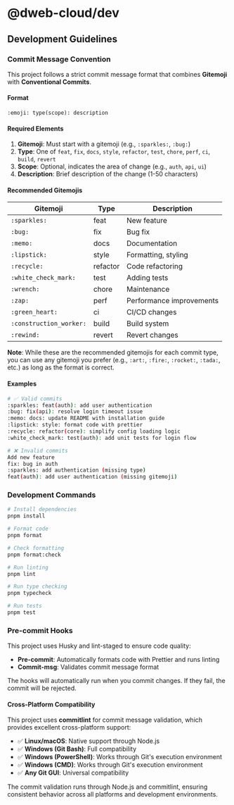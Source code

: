 # @dweb-cloud/dev

## Development Guidelines

### Commit Message Convention

This project follows a strict commit message format that combines **Gitemoji** with **Conventional Commits**.

#### Format

```
:emoji: type(scope): description
```

#### Required Elements

1. **Gitemoji**: Must start with a gitemoji (e.g., `:sparkles:`, `:bug:`)
2. **Type**: One of `feat`, `fix`, `docs`, `style`, `refactor`, `test`, `chore`, `perf`, `ci`, `build`, `revert`
3. **Scope**: Optional, indicates the area of change (e.g., `auth`, `api`, `ui`)
4. **Description**: Brief description of the change (1-50 characters)

#### Recommended Gitemojis

| Gitemoji                | Type     | Description              |
| ----------------------- | -------- | ------------------------ |
| `:sparkles:`            | feat     | New feature              |
| `:bug:`                 | fix      | Bug fix                  |
| `:memo:`                | docs     | Documentation            |
| `:lipstick:`            | style    | Formatting, styling      |
| `:recycle:`             | refactor | Code refactoring         |
| `:white_check_mark:`    | test     | Adding tests             |
| `:wrench:`              | chore    | Maintenance              |
| `:zap:`                 | perf     | Performance improvements |
| `:green_heart:`         | ci       | CI/CD changes            |
| `:construction_worker:` | build    | Build system             |
| `:rewind:`              | revert   | Revert changes           |

**Note**: While these are the recommended gitemojis for each commit type, you can use any gitemoji you prefer (e.g., `:art:`, `:fire:`, `:rocket:`, `:tada:`, etc.) as long as the format is correct.

#### Examples

```bash
# ✅ Valid commits
:sparkles: feat(auth): add user authentication
:bug: fix(api): resolve login timeout issue
:memo: docs: update README with installation guide
:lipstick: style: format code with prettier
:recycle: refactor(core): simplify config loading logic
:white_check_mark: test(auth): add unit tests for login flow

# ❌ Invalid commits
Add new feature
fix: bug in auth
:sparkles: add authentication (missing type)
feat(auth): add user authentication (missing gitemoji)
```

### Development Commands

```bash
# Install dependencies
pnpm install

# Format code
pnpm format

# Check formatting
pnpm format:check

# Run linting
pnpm lint

# Run type checking
pnpm typecheck

# Run tests
pnpm test
```

### Pre-commit Hooks

This project uses Husky and lint-staged to ensure code quality:

- **Pre-commit**: Automatically formats code with Prettier and runs linting
- **Commit-msg**: Validates commit message format

The hooks will automatically run when you commit changes. If they fail, the commit will be rejected.

#### Cross-Platform Compatibility

This project uses **commitlint** for commit message validation, which provides excellent cross-platform support:

- ✅ **Linux/macOS**: Native support through Node.js
- ✅ **Windows (Git Bash)**: Full compatibility
- ✅ **Windows (PowerShell)**: Works through Git's execution environment
- ✅ **Windows (CMD)**: Works through Git's execution environment
- ✅ **Any Git GUI**: Universal compatibility

The commit validation runs through Node.js and commitlint, ensuring consistent behavior across all platforms and development environments.
